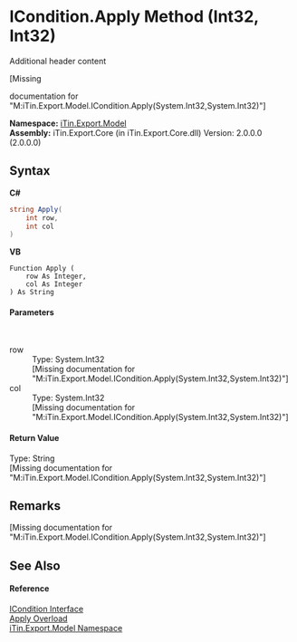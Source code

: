 # ICondition.Apply Method (Int32, Int32)
Additional header content 

\[Missing <summary> documentation for "M:iTin.Export.Model.ICondition.Apply(System.Int32,System.Int32)"\]

**Namespace:**&nbsp;<a href="N_iTin_Export_Model">iTin.Export.Model</a><br />**Assembly:**&nbsp;iTin.Export.Core (in iTin.Export.Core.dll) Version: 2.0.0.0 (2.0.0.0)

## Syntax

**C#**<br />
``` C#
string Apply(
	int row,
	int col
)
```

**VB**<br />
``` VB
Function Apply ( 
	row As Integer,
	col As Integer
) As String
```


#### Parameters
&nbsp;<dl><dt>row</dt><dd>Type: System.Int32<br />\[Missing <param name="row"/> documentation for "M:iTin.Export.Model.ICondition.Apply(System.Int32,System.Int32)"\]</dd><dt>col</dt><dd>Type: System.Int32<br />\[Missing <param name="col"/> documentation for "M:iTin.Export.Model.ICondition.Apply(System.Int32,System.Int32)"\]</dd></dl>

#### Return Value
Type: String<br />\[Missing <returns> documentation for "M:iTin.Export.Model.ICondition.Apply(System.Int32,System.Int32)"\]

## Remarks
\[Missing <remarks> documentation for "M:iTin.Export.Model.ICondition.Apply(System.Int32,System.Int32)"\]

## See Also


#### Reference
<a href="T_iTin_Export_Model_ICondition">ICondition Interface</a><br /><a href="Overload_iTin_Export_Model_ICondition_Apply">Apply Overload</a><br /><a href="N_iTin_Export_Model">iTin.Export.Model Namespace</a><br />